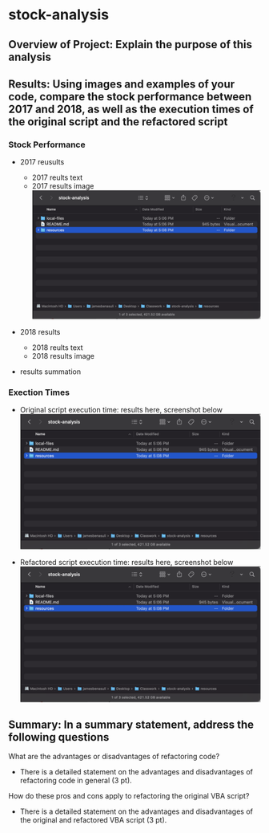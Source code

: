 # stock-analysis

## Overview of Project: Explain the purpose of this analysis

## Results: Using images and examples of your code, compare the stock performance between 2017 and 2018, as well as the execution times of the original script and the refactored script

### Stock Performance

- 2017 reusults
  - 2017 reults text
  - 2017 results image
![placeholder-image](resources/resources-image-placeholder.png)

- 2018 results
  - 2018 reults text
  - 2018 results image

- results summation

### Exection Times

- Original script execution time: results here, screenshot below
![original-exexcution-time-image](resources/resources-image-placeholder.png)

- Refactored script execution time: results here, screenshot below
![refactored-exexcution-time-image](resources/resources-image-placeholder.png)

## Summary: In a summary statement, address the following questions

What are the advantages or disadvantages of refactoring code?

- There is a detailed statement on the advantages and disadvantages of refactoring code in general (3 pt).

How do these pros and cons apply to refactoring the original VBA script?

- There is a detailed statement on the advantages and disadvantages of the original and refactored VBA script (3 pt).
